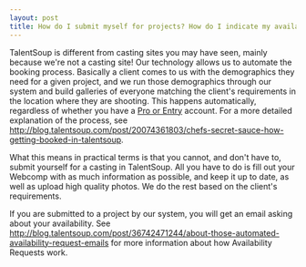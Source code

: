 ```yaml
---
layout: post
title: How do I submit myself for projects? How do I indicate my availability?
---
```

<p>TalentSoup is different from casting sites you may have seen, mainly because we're not a casting site! Our technology allows us to automate the booking process. Basically a client comes to us with the demographics they need for a given project, and we run those demographics through our system and build galleries of everyone matching the client's requirements in the location where they are shooting. This happens automatically, regardless of whether you have a <a href="https://talentsoup.com/talent_home#pricing-fee-example">Pro or Entry</a> account. For a more detailed explanation of the process, see <a href="http://blog.talentsoup.com/post/20074361803/chefs-secret-sauce-how-getting-booked-in-talentsoup">http://blog.talentsoup.com/post/20074361803/chefs-secret-sauce-how-getting-booked-in-talentsoup</a>.</p>

<p>What this means in practical terms is that you cannot, and don't have to, submit yourself for a casting in TalentSoup. All you have to do is fill out your Webcomp with as much information as possible, and keep it up to date, as well as upload high quality photos.  We do the rest based on the client's requirements.</p>

<p>If you are submitted to a project by our system, you will get an email asking about your availability. See <a href="http://blog.talentsoup.com/post/36742471244/about-those-automated-availability-request-emails">http://blog.talentsoup.com/post/36742471244/about-those-automated-availability-request-emails</a> for more information about how Availability Requests work.</p>
